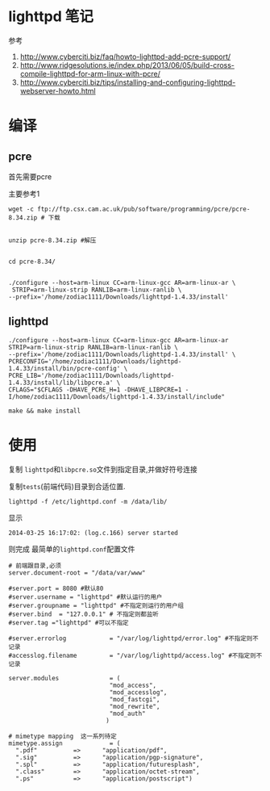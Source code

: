 # lighttpd 笔记

参考

1. http://www.cyberciti.biz/faq/howto-lighttpd-add-pcre-support/
2. http://www.ridgesolutions.ie/index.php/2013/06/05/build-cross-compile-lighttpd-for-arm-linux-with-pcre/
3. http://www.cyberciti.biz/tips/installing-and-configuring-lighttpd-webserver-howto.html

# 编译

## pcre

首先需要pcre

主要参考1


    wget -c ftp://ftp.csx.cam.ac.uk/pub/software/programming/pcre/pcre-8.34.zip # 下载


    unzip pcre-8.34.zip #解压


    cd pcre-8.34/


    ./configure --host=arm-linux CC=arm-linux-gcc AR=arm-linux-ar \
     STRIP=arm-linux-strip RANLIB=arm-linux-ranlib \
    --prefix='/home/zodiac1111/Downloads/lighttpd-1.4.33/install'

## lighttpd

    ./configure --host=arm-linux CC=arm-linux-gcc AR=arm-linux-ar STRIP=arm-linux-strip RANLIB=arm-linux-ranlib \
    --prefix='/home/zodiac1111/Downloads/lighttpd-1.4.33/install' \
    PCRECONFIG='/home/zodiac1111/Downloads/lighttpd-1.4.33/install/bin/pcre-config' \
    PCRE_LIB='/home/zodiac1111/Downloads/lighttpd-1.4.33/install/lib/libpcre.a' \
    CFLAGS="$CFLAGS -DHAVE_PCRE_H=1 -DHAVE_LIBPCRE=1 -I/home/zodiac1111/Downloads/lighttpd-1.4.33/install/include"


```
make && make install
```

# 使用

复制 `lighttpd`和`libpcre.so`文件到指定目录,并做好符号连接

复制`tests`(前端代码)目录到合适位置.

```
lighttpd -f /etc/lighttpd.conf -m /data/lib/
```
显示
```
2014-03-25 16:17:02: (log.c.166) server started
```
则完成
最简单的`lighttpd.conf`配置文件
```
# 前端跟目录,必须
server.document-root = "/data/var/www"

#server.port = 8080 #默认80
#server.username = "lighttpd" #默认运行的用户
#server.groupname = "lighttpd" #不指定则运行的用户组
#server.bind  = "127.0.0.1" # 不指定则都监听
#server.tag ="lighttpd" #可以不指定

#server.errorlog            = "/var/log/lighttpd/error.log" #不指定则不记录
#accesslog.filename         = "/var/log/lighttpd/access.log" #不指定则不记录

server.modules              = (
                            "mod_access",
                            "mod_accesslog",
                            "mod_fastcgi",
                            "mod_rewrite",
                            "mod_auth"
                           )

# mimetype mapping  这一系列待定
mimetype.assign             = (
  ".pdf"          =>      "application/pdf",
  ".sig"          =>      "application/pgp-signature",
  ".spl"          =>      "application/futuresplash",
  ".class"        =>      "application/octet-stream",
  ".ps"           =>      "application/postscript")

```